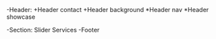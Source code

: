 -Header:
    +Header contact
    +Header background
        *Header nav
        *Header showcase

-Section: Slider Services
-Footer